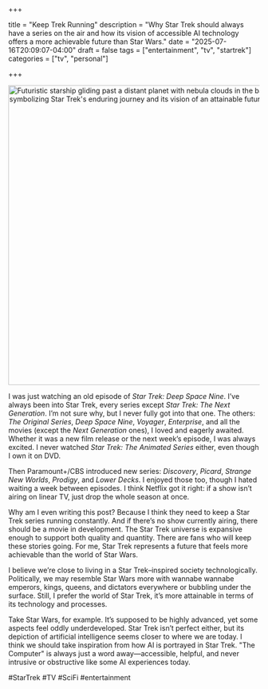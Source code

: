 +++

title = "Keep Trek Running"
description = "Why Star Trek should always have a series on the air and how its vision of accessible AI technology offers a more achievable future than      Star Wars."
date = "2025-07-16T20:09:07-04:00"
draft = false
tags = ["entertainment", "tv", "startrek"]
categories = ["tv", "personal"]

+++

<img src="/uploads/star_trek_constant_exploration.png" alt="Futuristic starship gliding past a distant planet with nebula clouds in the background, symbolizing Star Trek's enduring journey and its vision of an attainable future" width="600" />

I was just watching an old episode of *Star Trek: Deep Space Nine*. I’ve always been into Star Trek, every series except *Star Trek: The Next Generation*. I’m not sure why, but I never fully got into that one. The others: *The Original Series*, *Deep Space Nine*, *Voyager*, *Enterprise*, and all the movies (except the *Next Generation* ones), I loved and eagerly awaited. Whether it was a new film release or the next week’s episode, I was always excited. I never watched *Star Trek: The Animated Series* either, even though I own it on DVD.

Then Paramount+/CBS introduced new series: *Discovery*, *Picard*, *Strange New Worlds*, *Prodigy*, and *Lower Decks*. I enjoyed those too, though I hated waiting a week between episodes. I think Netflix got it right: if a show isn’t airing on linear TV, just drop the whole season at once.

Why am I even writing this post? Because I think they need to keep a Star Trek series running constantly. And if there’s no show currently airing, there should be a movie in development. The Star Trek universe is expansive enough to support both quality and quantity. There are fans who will keep these stories going. For me, Star Trek represents a future that feels more achievable than the world of Star Wars.

I believe we’re close to living in a Star Trek–inspired society technologically. Politically, we may resemble Star Wars more with wannabe wannabe emperors, kings, queens, and dictators everywhere or bubbling under the surface.  Still, I prefer the world of Star Trek, it’s more attainable in terms of its technology and processes.

Take Star Wars, for example. It’s supposed to be highly advanced, yet some aspects feel oddly underdeveloped. Star Trek isn’t perfect either, but its depiction of artificial intelligence seems closer to where we are today. I think we should take inspiration from how AI is portrayed in Star Trek. "The Computer" is always just a word away—accessible, helpful, and never intrusive or obstructive like some AI experiences today.

 

#StarTrek #TV #SciFi #entertainment

